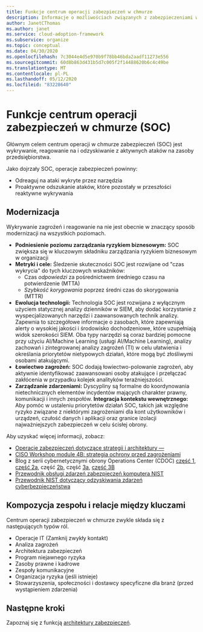 ```yaml
---
title: Funkcje centrum operacji zabezpieczeń w chmurze
description: Informacje o możliwościach związanych z zabezpieczeniami w chmurze
author: JanetCThomas
ms.author: janet
ms.service: cloud-adoption-framework
ms.subservice: organize
ms.topic: conceptual
ms.date: 04/30/2020
ms.openlocfilehash: 7c3044e4d5e970b9f78bb46bda2aadf11273e556
ms.sourcegitcommit: 60d8b863d431b5d7c005f2f14488620b6c4c49be
ms.translationtype: MT
ms.contentlocale: pl-PL
ms.lasthandoff: 05/12/2020
ms.locfileid: "83228640"
---
```

<!-- cSpell:ignore CISO MTTA MTTR SIEM NIST SOCs CDOC -->

# <a name="functions-of-a-cloud-security-operations-center-soc"></a>Funkcje centrum operacji zabezpieczeń w chmurze (SOC)

Głównym celem centrum operacji w chmurze zabezpieczeń (SOC) jest wykrywanie, reagowanie na i odzyskiwanie z aktywnych ataków na zasoby przedsiębiorstwa.

Jako dojrzały SOC, operacje zabezpieczeń powinny:

- Odreaguj na ataki wykryte przez narzędzia
- Proaktywne odszukanie ataków, które pozostały w przeszłości reaktywne wykrywania

## <a name="modernization"></a>Modernizacja

Wykrywanie zagrożeń i reagowanie na nie jest obecnie w znaczący sposób modernizacji na wszystkich poziomach.

- **Podniesienie poziomu zarządzania ryzykiem biznesowym:** SOC zwiększa się w kluczowym składniku zarządzania ryzykiem biznesowym w organizacji
- **Metryki i cele:** Śledzenie skuteczności SOC jest rozwijane od "czas wykrycia" do tych kluczowych wskaźników:
  - Czas *odpowiedzi* za pośrednictwem średniego czasu na potwierdzenie (MTTA)
  - *Szybkość korygowania* poprzez średni czas do skorygowania (MTTR)
- **Ewolucja technologii:** Technologia SOC jest rozwijana z wyłącznym użyciem statycznej analizy dzienników w SIEM, aby dodać korzystanie z wyspecjalizowanych narzędzi i zaawansowanych technik analizy. Zapewnia to szczegółowe informacje o zasobach, które zapewniają alerty o wysokiej jakości i środowisko dochodzeniowe, które uzupełniają widok szerokości SIEM. Oba typy narzędzi są coraz bardziej pomocne przy użyciu AI/Machine Learning (usługi AI/Machine Learning), analizy zachowań i zintegrowanej analizy zagrożeń (TI) w celu ułatwienia i określania priorytetów nietypowych działań, które mogą być złośliwymi osobami atakującymi.
- **Łowiectwo zagrożeń:** SOC dodają łowiectwo-polowanie zagrożeń, aby aktywnie identyfikować zaawansowani osoby atakujące i przełączać zakłócenia w przypadku kolejek analityków teraźniejszości.
- **Zarządzanie zdarzeniami:** Dyscypliny są formalne do koordynowania nietechnicznych elementów incydentów mających charakter prawny, komunikacji i innych zespołów.
**Integracja kontekstu wewnętrznego:** Aby pomóc w ustaleniu priorytetów działań SOC, takich jak względne ryzyko związane z niektórymi zagrożeniami dla kont użytkowników i urządzeń, czułość danych i aplikacji oraz granice izolacji najważniejszych zabezpieczeń w celu ścisłej obrony.

 Aby uzyskać więcej informacji, zobacz:

- [Operacje zabezpieczeń dotyczące strategii i architektury &mdash;](https://docs.microsoft.com/security/compass/security-operations-videos-and-decks)
- [CISO Workshop module 4B: strategia ochrony przed zagrożeniami](https://docs.microsoft.com/security/ciso-workshop/ciso-workshop-module-4b)
- Blog z serii cybernetycznymi obrony Operations Center (CDOC) [część 1](https://www.microsoft.com/security/blog/2019/02/21/lessons-learned-from-the-microsoft-soc-part-1-organization/), [część 2a](https://www.microsoft.com/security/blog/2019/04/23/lessons-learned-microsoft-soc-part-2-organizing-people/), część [2b](https://www.microsoft.com/security/blog/2019/06/06/lessons-learned-from-the-microsoft-soc-part-2b-career-paths-and-readiness/), część [3a](https://www.microsoft.com/security/blog/2019/10/07/ciso-series-lessons-learned-from-the-microsoft-soc-part-3a-choosing-soc-tools/), [część 3B](https://www.microsoft.com/security/blog/2019/12/23/ciso-series-lessons-learned-from-the-microsoft-soc-part-3b-a-day-in-the-life)
- [Przewodnik obsługi zdarzeń zabezpieczeń komputera NIST](https://nvlpubs.nist.gov/nistpubs/SpecialPublications/NIST.SP.800-61r2.pdf)
- [Przewodnik NIST dotyczący odzyskiwania zdarzeń cyberbezpieczeństwa](https://nvlpubs.nist.gov/nistpubs/SpecialPublications/NIST.SP.800-184.pdf)

## <a name="team-composition-and-key-relationships"></a>Kompozycja zespołu i relacje między kluczami

Centrum operacji zabezpieczeń w chmurze zwykle składa się z następujących typów ról.

- Operacje IT (Zamknij zwykły kontakt)
- Analiza zagrożeń
- Architektura zabezpieczeń
- Program niejawnego ryzyka
- Zasoby prawne i kadrowe
- Zespoły komunikacyjne
- Organizacja ryzyka (jeśli istnieje)
- Stowarzyszenia, społeczności i dostawcy specyficzne dla branż (przed wystąpieniem zdarzenia)

## <a name="next-steps"></a>Następne kroki

Zapoznaj się z funkcją [architektury zabezpieczeń](./cloud-security-architecture.md).
